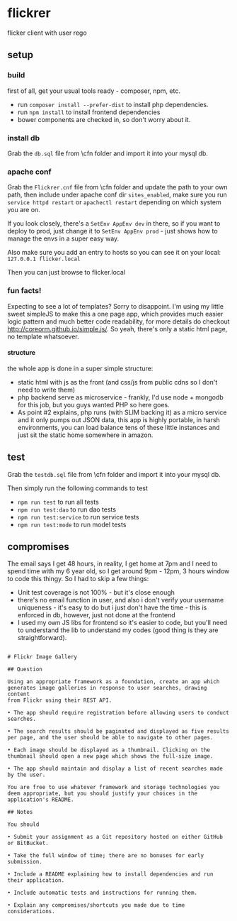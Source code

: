 # flickrer
flicker client with user rego

## setup

### build
first of all, get your usual tools ready - composer, npm, etc. 
 
- run `composer install --prefer-dist` to install php dependencies.
- run `npm install` to install frontend dependencies
- bower components are checked in, so don't worry about it.

### install db
Grab the `db.sql` file from \cfn folder and import it into your mysql db.

### apache conf
Grab the `Flickrer.cnf` file from \cfn folder and update the path to your own path, then include under apache conf dir `sites_enabled`, make sure you run `service httpd restart` or `apachectl restart` depending on which system you are on.

If you look closely, there's a `SetEnv AppEnv dev` in there, so if you want to deploy to prod, just change it to `SetEnv AppEnv prod` - just shows how to manage the envs in a super easy way.

Also make sure you add an entry to hosts so you can see it on your local:
`127.0.0.1 flicker.local`

Then you can just browse to flicker.local
 
### fun facts!
Expecting to see a lot of templates? Sorry to disappoint. I'm using my little sweet simpleJS to make this a one page app, which provides much easier logic pattern and much better code readability, for more details do checkout http://coreorm.github.io/simple.js/. So yeah, there's only a static html page, no template whatsoever.

#### structure
the whole app is done in a super simple structure:
- static html with js as the front (and css/js from public cdns so I don't need to write them)
- php backend serve as microservice - frankly, I'd use node + mongodb for this job, but you guys wanted PHP so here goes.
- As point #2 explains, php runs (with SLIM backing it) as a micro service and it only pumps out JSON data, this app is highly portable, in harsh environments, you can load balance tens of these little instances and just sit the static home somewhere in amazon. 

## test
Grab the `testdb.sql` file from \cfn folder and import it into your mysql db. 

Then simply run the following commands to test
- `npm run test` to run all tests
- `npm run test:dao` to run dao tests
- `npm run test:service` to run service tests
- `npm run test:mode` to run model tests

## compromises
The email says I get 48 hours, in reality, I get home at 7pm and I need to spend time with my 6 year old, so I get around 9pm - 12pm, 3 hours window to code this thingy. So I had to skip a few things:

- Unit test coverage is not 100% - but it's close enough
- there's no email function in user, and also i don't verify your username uniqueness - it's easy to do but i just don't have the time - this is enforced in db, however, just not done at the frontend
- I used my own JS libs for frontend so it's easier to code, but you'll need to understand the lib to understand my codes (good thing is they are straightforward).




~~~~~~~~~~~~~~~ original requirements ~~~~~~~~~~~~~~~~~~~~~~

# Flickr Image Gallery

## Question

Using an appropriate framework as a foundation, create an app which 
generates image galleries in response to user searches, drawing content 
from Flickr using their REST API.

• The app should require registration before allowing users to conduct searches.

• The search results should be paginated and displayed as five results per page, and the user should be able to navigate to other pages.

• Each image should be displayed as a thumbnail. Clicking on the thumbnail should open a new page which shows the full-size image.

• The app should maintain and display a list of recent searches made by the user. 

You are free to use whatever framework and storage technologies you deem appropriate, but you should justify your choices in the application's README.

## Notes

You should

• Submit your assignment as a Git repository hosted on either GitHub or BitBucket.

• Take the full window of time; there are no bonuses for early submission.

• Include a README explaining how to install dependencies and run their application.

• Include automatic tests and instructions for running them.

• Explain any compromises/shortcuts you made due to time considerations.
